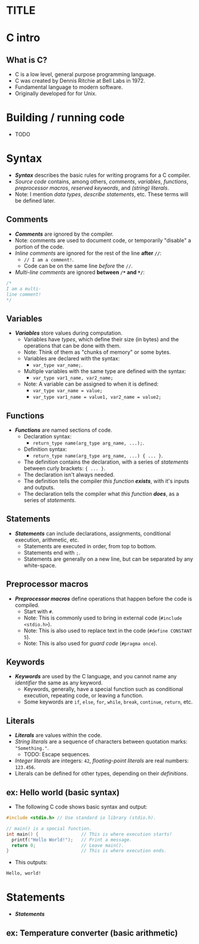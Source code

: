 # TITLE

# C intro

## What is C?
- C is a low level, general purpose programming language.
- C was created by Dennis Ritchie at Bell Labs in 1972.
- Fundamental language to modern software.
- Originally developed for for Unix.
# Building / running code
- TODO 
# Syntax
- **_Syntax_** describes the basic rules for writing programs for a C compiler.
- _Source code_ contains, among others, _comments_, _variables_, _functions_, _preprocessor macros_, _reserved keywords_, and _(string) literals_.
- Note: I mention _data types_, _describe statements_, etc. These terms will be defined later. 
## Comments
- **_Comments_** are ignored by the compiler.
- Note: comments are used to document code, or temporarily "disable" a portion of the code.
- _Inline comments_ are ignored for the rest of the line **after `//`**:
	- `// I am a comment!`.
	- Code can be on the same line *before* the `//`.
- *Multi-line comments* are ignored **between `/*` and `*/`**:
```C
/*
I am a multi-
line comment!
*/
```
## Variables
- **_Variables_** store values during computation.
	- Variables have _types_, which define their size (in bytes) and the operations that can be done with them.
	- Note: Think of them as "chunks of memory" or some bytes.
	- Variables are declared with the syntax:
		- `var_type var_name;`.
	- Multiple variables with the same type are defined with the syntax:
		- `var_type var1_name, var2_name;`
	- Note: A variable can be assigned to when it is defined:
		- `var_type var_name = value;`
		- `var_type var1_name = value1, var2_name = value2;`
## Functions
- **_Functions_** are named sections of code.
	- Declaration syntax:
		- `return_type name(arg_type arg_name, ...);`.
	- Definition syntax:
		- `return_type name(arg_type arg_name, ...) { ... }`.
	- The definition contains the declaration, with a series of _statements_ between curly brackets: `{ ... }`. 
	- The declaration isn't always needed.
	- The definition tells the compiler _this function **exists**_, with it's inputs and outputs.
	- The declaration tells the compiler what _this function **does**_, as a series of _statements_.
## Statements
- **_Statements_** can include declarations, assignments, conditional execution, arithmetic, etc.
	- Statements are executed in order, from top to bottom.
	- Statements end with `;`.
	- Statements are generally on a new line, but can be separated by any white-space.
## Preprocessor macros
- **_Preprocessor macros_** define operations that happen before the code is compiled.
	- Start with `#`.
	- Note: This is commonly used to bring in external code (`#include <stdio.h>`).
	- Note: This is also used to replace text in the code (`#define CONSTANT 5`).
	- Note: This is also used for _guard code_ (`#pragma once`).
## Keywords
- **_Keywords_** are used by the C language, and you cannot name any _identifier_ the same as any keyword.
	- Keywords, generally, have a special function such as conditional execution, repeating code, or leaving a function.
	- Some keywords are `if`, `else`, `for`, `while`, `break`, `continue`, `return`, etc.
## Literals
- **_Literals_** are values within the code.
- _String literals_ are a sequence of characters between quotation marks: `"Something."`.
	- TODO: Escape sequences.
- _Integer literals_ are integers: `42`, _floating-point literals_ are real numbers: `123.456`.
- Literals can be defined for other types, depending on their _definitions_.
## ex: Hello world (basic syntax)
- The following C code shows basic syntax and output:
```C
#include <stdio.h> // Use standard io library (stdio.h).

// main() is a special function.
int main() {                // This is where execution starts!
  printf("Hello World!");	// Print a message.
  return 0;					// Leave main().
}                           // This is where execution ends.
```
- This outputs:
```bash
Hello, world!

```

# Statements
- **_Statements_** 
## ex: Temperature converter (basic arithmetic)
